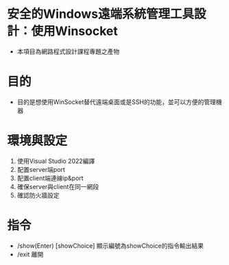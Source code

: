 # 安全的Windows遠端系統管理工具設計：使用Winsocket 
- 本項目為網路程式設計課程專題之產物
# 目的
- 目的是想使用WinSocket替代遠端桌面或是SSH的功能，並可以方便的管理機器
# 環境與設定
1. 使用Visual Studio 2022編譯
2. 配置server端port
3. 配置client端連線ip&port
4. 確保server與client在同一網段
5. 確認防火牆設定
# 指令
- /show(Enter) [showChoice] 顯示編號為showChoice的指令輸出結果
- /exit 離開
